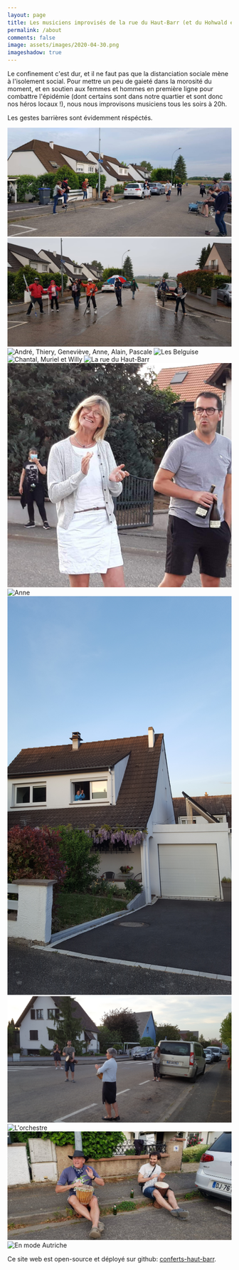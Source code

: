 ```yaml
---
layout: page
title: Les musiciens improvisés de la rue du Haut-Barr (et du Hohwald et du sorbier)
permalink: /about
comments: false
image: assets/images/2020-04-30.png
imageshadow: true
---
```


Le confinement c'est dur, et il ne faut pas que la distanciation sociale mène à l'isolement social.
Pour mettre un peu de gaieté dans la morosité du moment, et en soutien aux femmes et hommes en première ligne pour combattre l'épidémie (dont certains sont dans notre quartier et sont donc nos héros locaux !), nous nous improvisons musiciens tous les soirs à 20h.

Les gestes barrières sont évidemment réspéctés.

![Quand y fait beau](assets/images/gallery/IMG-20200515-WA0016.jpg)
![Quand y fait moche](assets/images/gallery/IMG-20200515-WA0005.jpg)
![André, Thiery, Geneviève, Anne, Alain, Pascale](assets/images/gallery/20200411_200557.jpg)
![Les Belguise](assets/images/gallery/20200411_200618.jpg)
![Chantal, Muriel et Willy](assets/images/gallery/20200411_200625.jpg)
![La rue du Haut-Barr](assets/images/gallery/20200419_200102.jpg)
![Manue et Jean](assets/images/gallery/IMG-20200515-WA0001.jpg)
![Anne](assets/images/gallery/20200419_200128.jpg)
![Gilian](assets/images/gallery/20200420_200207.jpg)
![Les Kaiser](assets/images/gallery/20200424_200441.jpg)
![L'orchestre](assets/images/gallery/20200502_200426.jpg)
![Thierry et Jacques aux percus](assets/images/gallery/IMG-20200515-WA0021.jpg)
![En mode Autriche](assets/images/gallery/20200502_200709.jpg)

Ce site web est open-source et déployé sur github: [conferts-haut-barr](https://github.com/jackokaiser/conferts-haut-barr).
